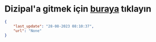 # Dizipal'a gitmek için [buraya](None) tıklayın
    
```json
{
    "last_update": "28-08-2023 08:10:37",
    "url": "None"
}
```